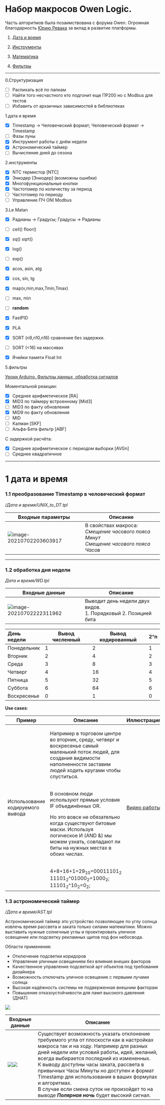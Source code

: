 # Набор макросов Owen Logic.

Часть алгоритмов была позаимствована с форума Owen.
Огромная благодарность [Юрию Ревака]() за вклад в развитие платформы.

1. [Дата и время](#p1.1) 

2. [Инструменты]()

3. [Математика]()

4. [Фильтры]()

   

<hr>

0.Структуризация

- [ ] Распихать всё по папкам
- [ ] Найти того несчастного кто подгонит еще ПР200 но с Modbus для тестов
- [ ] Избавить от архаичных зависимостей в библиотеках 

1.дата и время

- [x] Timestamp -> Человеческий формат;   Человеческий формат -> Timestamp
- [ ] Фазы луны
- [x] Инструмент работы с днём недели
- [x] Астрономический таймер
- [ ] Вычисление дней до сезона

2.инструменты

- [x] NTC термистор [NTC]
- [x] Энкодер [Энкодер] (возможны ошибки)
- [x] Многофункциональные кнопки
- [x] Частотомер по количеству за период
- [ ] Частотомер по периоду
- [ ] Управление ПЧ ONI Modbus

3.Le Matan

- [x] Радианы ->  Градусы; Градусы -> Радианы

- [ ] ceil() floor()
- [x] sq() sqrt()
- [x] log() 
- [ ] exp()
- [x] acos, asin, atg
- [x] cos, sin, tg
- [x]  map(v,min,max,Tmin,Tmax)
- [ ] max, min
- [ ] **random**
- [x] FastPID
- [x] PLA
- [x] SORT (n9,n10,n16) сравнение без задержки.
- [ ] SORT (<16) на массивах
- [x] Ячейки памяти Float Int

5.фильтры

[Уроки Arduino. Фильтры данных, обработка сигналов](https://www.youtube.com/watch?v=R6yvl90TiI8)

Моментальной реакции:

- [x] Среднее арифметическое [RA]
- [x] MID3 по таймеру встроенному [Mid3]
- [ ] MID3 по факту обновления
- [x] MID9 по факту обновления
- [ ] MID
- [ ] Калман [SKF]
- [ ] Альфа-Бета фильтр [ABF]

С задержкой расчёта:

- [x] Среднее арифметическое с периодом выборки [AVGn]
- [ ] Среднее квадратичное 

<hr>

# 1 **дата и время** <a name="p1.1"></a>

### 1.1 преобразование **Timestamp** в человеческий формат 

*/Дата и время/UNIX_to_DT.tpl*

| Входные параметры                                            | Описание                                                     |
| ------------------------------------------------------------ | ------------------------------------------------------------ |
| <img src="https://sun9-10.userapi.com/impg/OZEWVjS0d7mSCjHkYliBUy1bOXABaUWLE2LnCg/yKGxxJ0TNFU.jpg?size=290x241&quality=96&sign=7756fb49e9e8b83122149d553f02a6a7&type=album" alt="image-20210702203603917"  /> | В свойствах макроса:<br />*Смещение часового пояса Минут*<br />*Смещение часового пояса Часов* |

<hr>

### 1.2 обработка дня недели<a name="p1.2"></a>

*Дата и время/WD.tpl*



| Входные данные                                               | Описание                                                     |
| ------------------------------------------------------------ | ------------------------------------------------------------ |
| ![image-20210702222311962](https://sun9-55.userapi.com/impg/ELiuK8S3igZpgiDSULMumgyng2PI0AMNRZLJ7g/8sUv4oqOHM4.jpg?size=411x129&quality=96&sign=b4b9f519d730cf095b90bdba8e9939aa&type=album) | Выводит день недели двух видов.<br />1. Порядковый 2. Позицией бита |

| День недели | Вывод численный | Вывод кодированный | 2^n  |
| :---------- | --------------- | ------------------ | ---- |
| Понедельник | 1               | 2                  | 1    |
| Вторник     | 2               | 4                  | 2    |
| Среда       | 3               | 8                  | 3    |
| Четверг     | 4               | 16                 | 4    |
| Пятница     | 5               | 32                 | 5    |
| Суббота     | 6               | 64                 | 6    |
| Воскресенье | 0               | 1                  | 0    |

**Use cases**:

| Пример                           | Описание                                                     | Иллюстрация                                             |
| -------------------------------- | ------------------------------------------------------------ | ------------------------------------------------------- |
| Использование кодируемого вывода | <P>Например в торговом центре во вторник, среду, четверг и воскресенье самый маленький поток людей, для создания видимости наполненности заставим людей ходить кругами чтобы спуститься.</P><br />В основном люди используют прямые условия IF объединённых OR.</p><P> Но это вовсе не обязательно когда существуют битовые маски. Используя логическое И (AND &) мы можем узнать, совпадают ли биты на нужных местах в обоих числах.</P><br>4+8+16+1=29<sub>10</sub>=00011101<sub>2</sub>    11101<sub>2</sub>^01000<sub>2</sub>=1000<sub>2</sub>; 11101<sub>2</sub>^10<sub>2</sub>=0<sub>2</sub>; | [Видео работы](https://vk.com/video197651328_456239541) |



### 1.3 астрономический таймер<a name="p1.3"></a>

*/Дата и время/AST.tpl*

Астрономический таймер это устройство позволяющее по углу солнца извлечь время рассвета и заката только силами математики.
Можно выставить нужные солнечные углы и проектировать уличное освещение или подсветку рекламных щитов под фон небосвода.

Области применения:

- Отключение подсветки коридоров
- Управление уличным освещением без влияния внеших факторов
- Качественное управление подсветкой арт объектов под требования дизайнера
- Возможность отключать уличное освещение с первыми лучами солнца
- Высокая надёжность системы не подверженная внешним факторам
- Повышение отказоустойчивости для ламп высокого давления (ДНАТ)

![](https://sun9-33.userapi.com/impg/kBC-eY7AMH3nmTe8ryi1KIqolmR4qI1X-oMaAw/6eF1D2Z7Bnc.jpg?size=1459x897&quality=96&sign=041d6b7ad6578752992173de505e4339&type=album)

| Входные данные                                               | Описание                                                     |
| ------------------------------------------------------------ | ------------------------------------------------------------ |
| ![](https://sun9-8.userapi.com/impg/XQkU6yBqxaE1qKQVKbXuIGrQr1bRnzH_PkqGdA/rc1GBuRlL-Y.jpg?size=350x190&quality=96&sign=576925d031824cf1c6a5b80f6393fb8f&type=album)![](https://sun9-70.userapi.com/impg/bnQUpVrewTsetUHLJkONlxZlMw-L4dB2Drk-4g/FmGJCY3IYm0.jpg?size=280x164&quality=96&sign=30cc1bc96beb8faa2070dae66797617d&type=album) | Существует возможность указать отклонение требуемого угла от плоскости как в настройках макроса так и на ходу. Например для разных дней недели или условий работы, идей, желаний, всегда выбирается последний из измененных.<br />К выводу доступны часы заката, рассвета в привычных Часы Минуты но доступен и формат Timestamp для использования в ваших формулах и алгоритмах.<br />В случае если смена суток не произойдет то на выводе ***Полярная ночь*** будет высокий сигнал. |



